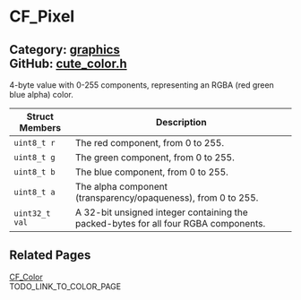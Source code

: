 [](../header.md ':include')

# CF_Pixel

Category: [graphics](https://github.com/RandyGaul/cute_framework/blob/master/docs/api_reference?id=graphics)  
GitHub: [cute_color.h](https://github.com/RandyGaul/cute_framework/blob/master/include/cute_color.h)  
---

4-byte value with 0-255 components, representing an RGBA (red green blue alpha) color.

Struct Members | Description
--- | ---
`uint8_t r` | The red component, from 0 to 255.
`uint8_t g` | The green component, from 0 to 255.
`uint8_t b` | The blue component, from 0 to 255.
`uint8_t a` | The alpha component (transparency/opaqueness), from 0 to 255.
`uint32_t val` | A 32-bit unsigned integer containing the packed-bytes for all four RGBA components.

## Related Pages

[CF_Color](https://github.com/RandyGaul/cute_framework/blob/master/docs/graphics/cf_color.md)  
TODO_LINK_TO_COLOR_PAGE  
